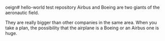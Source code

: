 oeign# hello-world
test repository
Airbus and Boeing are two giants of the aeronautic field.

They are really bigger than other companies in the same area. When you take a plan, the possibility that the airplane is a Boeing or an Airbus one is huge. 
